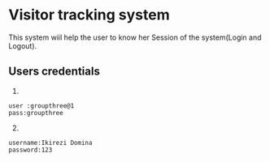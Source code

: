 # Visitor tracking system
This system wiil help the user to know  her Session of the system(Login and Logout).
## Users credentials
1.
```
user :groupthree@1
pass:groupthree

```
2.
```
username:Ikirezi Domina 
password:123
```

